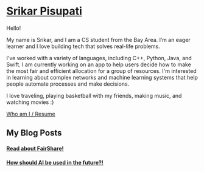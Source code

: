 
# [Srikar Pisupati](SrikarPisupati.md)

Hello!

My name is Srikar, and I am a CS student from the Bay Area. I’m an eager learner and I love building tech that solves real-life problems.

I've worked with a variety of languages, including C++, Python, Java, and Swift. I am currently working on an app to help users decide how to make the most fair and efficient allocation for a group of resources. I'm interested in learning about complex networks and machine learning systems that help people automate processes and make decisions.

I love traveling, playing basketball with my friends, making music, and watching movies :)

[Who am I / Resume](SrikarPisupati.md)

## My Blog Posts

#### [Read about FairShare!](FairShare.md)
#### [How should AI be used in the future?!](AI4Business.md)

